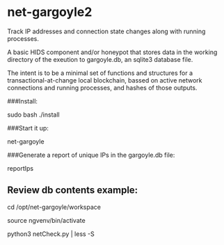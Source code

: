 # net-gargoyle2

Track IP addresses and connection state changes along with running processes.

A basic HIDS component and/or honeypot that stores data in the working directory of the exeution to gargoyle.db, an sqlite3 database file.

The intent is to be a minimal set of functions and structures for a transactional-at-change local blockchain, bassed on active network connections and running processes, and hashes of those outputs.


###Install:

sudo bash ./install


###Start it up:

net-gargoyle


###Generate a report of unique IPs in the gargoyle.db file:

reportIps



## Review db contents example:

cd /opt/net-gargoyle/workspace

source ngvenv/bin/activate

python3 netCheck.py | less -S



